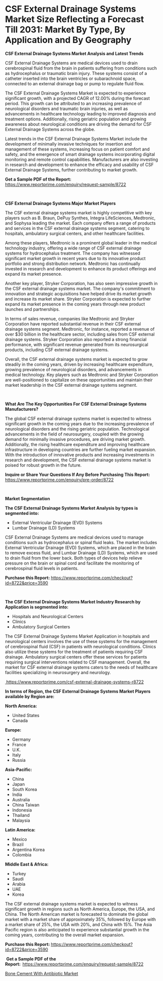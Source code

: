 <p><h1>CSF External Drainage Systems Market Size Reflecting a Forecast Till 2031: Market By Type, By Application and By Geography</h1></p><p><strong>CSF External Drainage Systems Market Analysis and Latest Trends</strong></p>
<p><p>CSF External Drainage Systems are medical devices used to drain cerebrospinal fluid from the brain in patients suffering from conditions such as hydrocephalus or traumatic brain injury. These systems consist of a catheter inserted into the brain ventricles or subarachnoid space, connected to an external drainage bag or pump to regulate fluid flow.</p><p>The CSF External Drainage Systems Market is expected to experience significant growth, with a projected CAGR of 12.00% during the forecast period. This growth can be attributed to an increasing prevalence of neurological disorders and traumatic brain injuries, as well as advancements in healthcare technology leading to improved diagnosis and treatment options. Additionally, rising geriatric population and growing awareness about neurological conditions are driving the demand for CSF External Drainage Systems across the globe.</p><p>Latest trends in the CSF External Drainage Systems Market include the development of minimally invasive techniques for insertion and management of these systems, increasing focus on patient comfort and safety, and the emergence of smart drainage systems incorporating digital monitoring and remote control capabilities. Manufacturers are also investing in research and development to enhance the efficacy and usability of CSF External Drainage Systems, further contributing to market growth.</p></p>
<p><strong>Get a Sample PDF of the Report:&nbsp;</strong> <a href="https://www.reportprime.com/enquiry/request-sample/8722">https://www.reportprime.com/enquiry/request-sample/8722</a></p>
<p>&nbsp;</p>
<p><strong>CSF External Drainage Systems Major Market Players</strong></p>
<p><p>The CSF external drainage systems market is highly competitive with key players such as B. Braun, DePuy Synthes, Integra LifeSciences, Medtronic, and Sophysa leading the market. Each company offers a range of products and services in the CSF external drainage systems segment, catering to hospitals, ambulatory surgical centers, and other healthcare facilities.</p><p>Among these players, Medtronic is a prominent global leader in the medical technology industry, offering a wide range of CSF external drainage systems for hydrocephalus treatment. The company has witnessed significant market growth in recent years due to its innovative product portfolio and strong distribution network. Medtronic has continually invested in research and development to enhance its product offerings and expand its market presence.</p><p>Another key player, Stryker Corporation, has also seen impressive growth in the CSF external drainage systems market. The company's commitment to innovation and strategic acquisitions have helped drive its market growth and increase its market share. Stryker Corporation is expected to further expand its market presence in the coming years through new product launches and partnerships.</p><p>In terms of sales revenue, companies like Medtronic and Stryker Corporation have reported substantial revenue in their CSF external drainage systems segment. Medtronic, for instance, reported a revenue of over $30 billion in the healthcare sector, including sales from CSF external drainage systems. Stryker Corporation also reported a strong financial performance, with significant revenue generated from its neurosurgical products, including CSF external drainage systems.</p><p>Overall, the CSF external drainage systems market is expected to grow steadily in the coming years, driven by increasing healthcare expenditure, growing prevalence of neurological disorders, and advancements in medical technology. Key players such as Medtronic and Stryker Corporation are well-positioned to capitalize on these opportunities and maintain their market leadership in the CSF external drainage systems segment.</p></p>
<p>&nbsp;</p>
<p><strong>What Are The Key Opportunities For CSF External Drainage Systems Manufacturers?</strong></p>
<p><p>The global CSF external drainage systems market is expected to witness significant growth in the coming years due to the increasing prevalence of neurological disorders and the rising geriatric population. Technological advancements in the field of neurosurgery, coupled with the growing demand for minimally invasive procedures, are driving market growth. Additionally, the rising healthcare expenditure and improving healthcare infrastructure in developing countries are further fueling market expansion. With the introduction of innovative products and increasing investments in research and development, the CSF external drainage systems market is poised for robust growth in the future.</p></p>
<p><strong>Inquire or Share Your Questions If Any Before Purchasing This Report:</strong> <a href="https://www.reportprime.com/enquiry/pre-order/8722">https://www.reportprime.com/enquiry/pre-order/8722</a></p>
<p>&nbsp;</p>
<p><strong>Market Segmentation</strong></p>
<p><strong>The CSF External Drainage Systems Market Analysis by types is segmented into:</strong></p>
<p><ul><li>External Ventricular Drainage (EVD) Systems</li><li>Lumbar Drainage (LD) Systems</li></ul></p>
<p><p>CSF External Drainage Systems are medical devices used to manage conditions such as hydrocephalus or spinal fluid leaks. The market includes External Ventricular Drainage (EVD) Systems, which are placed in the brain to remove excess fluid, and Lumbar Drainage (LD) Systems, which are used to drain fluid from the lower back. Both types of devices help relieve pressure on the brain or spinal cord and facilitate the monitoring of cerebrospinal fluid levels in patients.</p></p>
<p><strong>Purchase this Report:&nbsp;</strong><a href="https://www.reportprime.com/checkout?id=8722&price=3590">https://www.reportprime.com/checkout?id=8722&price=3590</a></p>
<p>&nbsp;</p>
<p><strong>The CSF External Drainage Systems Market Industry Research by Application is segmented into:</strong></p>
<p><ul><li>Hospitals and Neurological Centers</li><li>Clinics</li><li>Ambulatory Surgical Centers</li></ul></p>
<p><p>The CSF External Drainage Systems Market Application in hospitals and neurological centers involves the use of these systems for the management of cerebrospinal fluid (CSF) in patients with neurological conditions. Clinics also utilize these systems for the treatment of patients requiring CSF drainage. Ambulatory surgical centers offer these services for patients requiring surgical interventions related to CSF management. Overall, the market for CSF external drainage systems caters to the needs of healthcare facilities specializing in neurosurgery and neurology.</p></p>
<p><a href="https://www.reportprime.com/csf-external-drainage-systems-r8722">&nbsp;https://www.reportprime.com/csf-external-drainage-systems-r8722</a></p>
<p><strong>In terms of Region, the CSF External Drainage Systems Market Players available by Region are:</strong></p>
<p>
    <p> <strong> North America: </strong>
        <ul>
            <li>United States</li>
            <li>Canada</li>
        </ul>
        </p> 
    <p> <strong> Europe: </strong>
        <ul>
            <li>Germany</li>
            <li>France</li>
            <li>U.K.</li>
            <li>Italy</li>
            <li>Russia</li>
        </ul>
        </p> 
    <p> <strong> Asia-Pacific: </strong>
        <ul>
            <li>China</li>
            <li>Japan</li>
            <li>South Korea</li>
            <li>India</li>
            <li>Australia</li>
            <li>China Taiwan</li>
            <li>Indonesia</li>
            <li>Thailand</li>
            <li>Malaysia</li>
        </ul>
        </p> 
    <p> <strong> Latin America: </strong>
        <ul>
            <li>Mexico</li>
            <li>Brazil</li>
            <li>Argentina Korea</li>
            <li>Colombia</li>
        </ul>
        </p> 
    <p> <strong> Middle East & Africa: </strong>
        <ul>
            <li>Turkey</li>
            <li>Saudi</li>
            <li>Arabia</li>
            <li>UAE</li>
            <li>Korea</li>
        </ul>
    </p>
    </p>
<p><p>The CSF external drainage systems market is expected to witness significant growth in regions such as North America, Europe, the USA, and China. The North American market is forecasted to dominate the global market with a market share of approximately 35%, followed by Europe with a market share of 25%, the USA with 20%, and China with 15%. The Asia Pacific region is also anticipated to experience substantial growth in the coming years, contributing to the overall market expansion.</p></p>
<p><strong>Purchase this Report: </strong><a href="https://www.reportprime.com/checkout?id=8722&price=3590">https://www.reportprime.com/checkout?id=8722&price=3590</a></p>
<p>&nbsp;<strong>Get a Sample PDF of the Report:&nbsp;&nbsp;</strong><a href="https://www.reportprime.com/enquiry/request-sample/8722">https://www.reportprime.com/enquiry/request-sample/8722</a></p>
<p><strong></strong></p>
<p><p><a href="https://github.com/FassouRP/Market-Research-Report-List-4/blob/main/bone-cement-with-antibiotic-market.md">Bone Cement With Antibiotic Market</a></p></p>